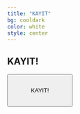 ```yaml
---
title: "KAYIT"
bg: cooldark
color: white
style: center
---
```

<span class="fa-stack subtlecircle" style="font-size:100px; background:rgba(255,166,0,0.1)">
  <i class="fa fa-circle fa-stack-2x text-white"></i>
  <i class="fa fa-plus fa-stack-1x text-darkestgray"></i>
</span>

## KAYIT!

<a href="https://www.eventbrite.com/e/raconf16-tickets-28810303393/">
  <button 
  style="height:75px;width:150px">
  KAYIT!
  </button>
</a>


